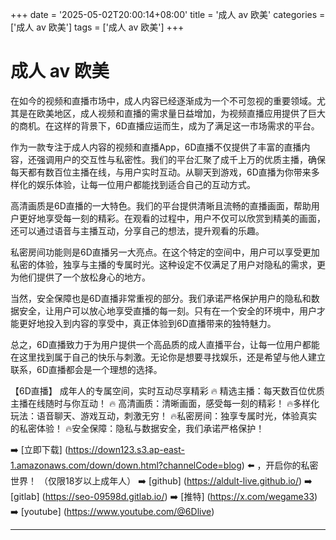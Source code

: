 +++
date = '2025-05-02T20:00:14+08:00'
title = '成人 av 欧美'
categories = ['成人 av 欧美']
tags = ['成人 av 欧美']
+++

# 成人 av 欧美

在如今的视频和直播市场中，成人内容已经逐渐成为一个不可忽视的重要领域。尤其是在欧美地区，成人视频和直播的需求量日益增加，为视频直播应用提供了巨大的商机。在这样的背景下，6D直播应运而生，成为了满足这一市场需求的平台。

作为一款专注于成人内容的视频和直播App，6D直播不仅提供了丰富的直播内容，还强调用户的交互性与私密性。我们的平台汇聚了成千上万的优质主播，确保每天都有数百位主播在线，与用户实时互动。从聊天到游戏，6D直播为你带来多样化的娱乐体验，让每一位用户都能找到适合自己的互动方式。

高清画质是6D直播的一大特色。我们的平台提供清晰且流畅的直播画面，帮助用户更好地享受每一刻的精彩。在观看的过程中，用户不仅可以欣赏到精美的画面，还可以通过语音与主播互动，分享自己的想法，提升观看的乐趣。

私密房间功能则是6D直播另一大亮点。在这个特定的空间中，用户可以享受更加私密的体验，独享与主播的专属时光。这种设定不仅满足了用户对隐私的需求，更为他们提供了一个放松身心的地方。

当然，安全保障也是6D直播非常重视的部分。我们承诺严格保护用户的隐私和数据安全，让用户可以放心地享受直播的每一刻。只有在一个安全的环境中，用户才能更好地投入到内容的享受中，真正体验到6D直播带来的独特魅力。

总之，6D直播致力于为用户提供一个高品质的成人直播平台，让每一位用户都能在这里找到属于自己的快乐与刺激。无论你是想要寻找娱乐，还是希望与他人建立联系，6D直播都会是一个理想的选择。

【6D直播】
成年人的专属空间，实时互动尽享精彩
🔥 精选主播：每天数百位优质主播在线随时与你互动！
🔥 高清画质：清晰画面，感受每一刻的精彩！
🔥多样化玩法：语音聊天、游戏互动，刺激无穷！
🔥私密房间：独享专属时光，体验真实的私密体验！
🔥安全保障：隐私与数据安全，我们承诺严格保护！

➡️ [立即下载] (https://down123.s3.ap-east-1.amazonaws.com/down/down.html?channelCode=blog) ⬅️ ，开启你的私密世界！
（仅限18岁以上成年人）
➡️ [github] (https://aldult-live.github.io/)
➡️ [gitlab] (https://seo-09598d.gitlab.io/)
➡️ [推特] (https://x.com/wegame33)
➡️ [youtube] (https://www.youtube.com/@6Dlive)

---
